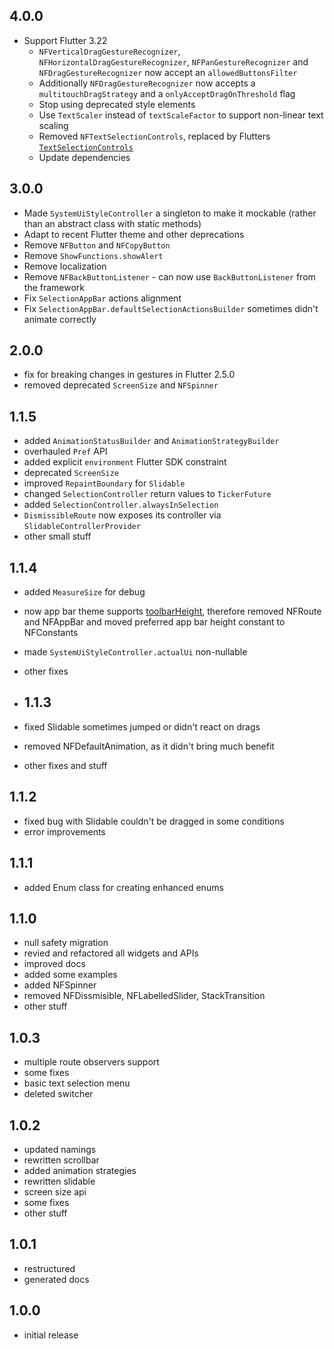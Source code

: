 ## 4.0.0
* Support Flutter 3.22
  - `NFVerticalDragGestureRecognizer`, `NFHorizontalDragGestureRecognizer`, `NFPanGestureRecognizer` and
    `NFDragGestureRecognizer` now accept an `allowedButtonsFilter`
  - Additionally `NFDragGestureRecognizer` now accepts a `multitouchDragStrategy` and a `onlyAcceptDragOnThreshold` flag
  - Stop using deprecated style elements
  - Use `TextScaler` instead of `textScaleFactor` to support non-linear text scaling
  - Removed `NFTextSelectionControls`, replaced by Flutters
    [`TextSelectionControls`](https://api.flutter.dev/flutter/widgets/TextSelectionControls-class.html)
  - Update dependencies

## 3.0.0

* Made `SystemUiStyleController` a singleton to make it mockable (rather than an abstract class with static methods)
* Adapt to recent Flutter theme and other deprecations
* Remove `NFButton` and `NFCopyButton`
* Remove `ShowFunctions.showAlert`
* Remove localization
* Remove `NFBackButtonListener` - can now use `BackButtonListener` from the framework
* Fix `SelectionAppBar` actions alignment
* Fix `SelectionAppBar.defaultSelectionActionsBuilder` sometimes didn't animate correctly

## 2.0.0

* fix for breaking changes in gestures in Flutter 2.5.0
* removed deprecated `ScreenSize` and `NFSpinner`

## 1.1.5

* added `AnimationStatusBuilder` and `AnimationStrategyBuilder`
* overhauled `Pref` API
* added explicit `environment` Flutter SDK constraint
* deprecated `ScreenSize`
* improved `RepaintBoundary` for `Slidable`
* changed `SelectionController` return values to `TickerFuture`
* added `SelectionController.alwaysInSelection`
* `DismissibleRoute` now exposes its controller via `SlidableControllerProvider`
* other small stuff

## 1.1.4

* added `MeasureSize` for debug
* now app bar theme supports [toolbarHeight](https://github.com/flutter/flutter/pull/80467), therefore removed NFRoute and NFAppBar and moved preferred app bar height constant to NFConstants
* made `SystemUiStyleController.actualUi` non-nullable
* other fixes

* ## 1.1.3

* fixed Slidable sometimes jumped or didn't react on drags
* removed NFDefaultAnimation, as it didn't bring much benefit
* other fixes and stuff

## 1.1.2

* fixed bug with Slidable couldn't be dragged in some conditions
* error improvements

## 1.1.1

* added Enum class for creating enhanced enums

## 1.1.0

* null safety migration
* revied and refactored all widgets and APIs
* improved docs
* added some examples
* added NFSpinner
* removed NFDissmisible, NFLabelledSlider, StackTransition
* other stuff
 
## 1.0.3

* multiple route observers support
* some fixes
* basic text selection menu
* deleted switcher

## 1.0.2

* updated namings
* rewritten scrollbar
* added animation strategies
* rewritten slidable
* screen size api
* some fixes
* other stuff

## 1.0.1

* restructured
* generated docs
 
## 1.0.0

* initial release
